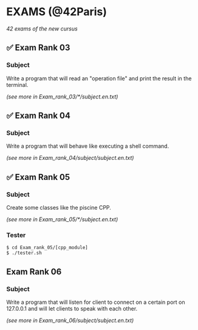 # EXAMS (@42Paris)
*42 exams of the new cursus*

## ✅ Exam Rank 03

### Subject

Write a program that will read an "operation file" and print the result in the terminal.

*(see more in Exam_rank_03/\*/subject.en.txt)*

## ✅ Exam Rank 04

### Subject

Write a program that will behave like executing a shell command.

*(see more in Exam_rank_04/subject/subject.en.txt)*

## ✅ Exam Rank 05

### Subject

Create some classes like the piscine CPP.

*(see more in Exam_rank_05/\*/subject.en.txt)*

### Tester
```
$ cd Exam_rank_05/[cpp_module]
$ ./tester.sh
```
##   Exam Rank 06

### Subject

Write a program that will listen for client to connect on a certain port on 127.0.0.1 and will let clients to speak with each other.

*(see more in Exam_rank_06/subject/subject.en.txt)*
